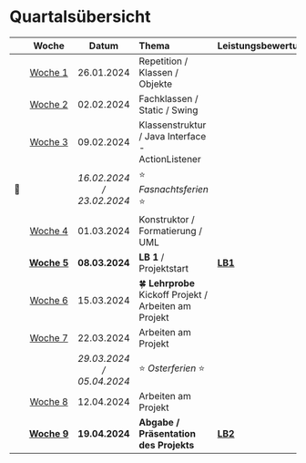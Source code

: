 # Quartalsübersicht

|                    |         Woche          |           Datum           | Thema                                                  | Leistungsbewertung |
| ------------------ | :--------------------: | :-----------------------: | :----------------------------------------------------- | :----------------- |
|                    |   [Woche&nbsp;1][w1]   |        26.01.2024         | Repetition / Klassen / Objekte                         |                    |
|                    |   [Woche&nbsp;2][w2]   |        02.02.2024         | Fachklassen / Static / Swing                           |                    |
|                    |   [Woche&nbsp;3][w3]   |        09.02.2024         | Klassenstruktur / Java Interface - ActionListener      |                    |
| :steam_locomotive: |                        | _16.02.2024 / 23.02.2024_ | :star: _Fasnachtsferien_ :star:                        |                    |
|                    |   [Woche&nbsp;4][w4]   |        01.03.2024         | Konstruktor / Formatierung / UML                       |                    |
|                    | [**Woche&nbsp;5**][w5] |      **08.03.2024**       | **LB 1** / Projektstart                                | **[LB1]**          |
|                    |   [Woche&nbsp;6][w6]   |        15.03.2024         | 🍀 **Lehrprobe** Kickoff Projekt / Arbeiten am Projekt |                    |
|                    |   [Woche&nbsp;7][w7]   |        22.03.2024         | Arbeiten am Projekt                                    |                    |
|                    |                        | _29.03.2024 / 05.04.2024_ | :star: _Osterferien_ :star:                            |                    |
|                    |   [Woche&nbsp;8][w8]   |        12.04.2024         | Arbeiten am Projekt                                    |                    |
|                    | [**Woche&nbsp;9**][w9] |      **19.04.2024**       | **Abgabe / Präsentation des Projekts**                 | **[LB2]**          |

[w1]: ./woche-01.md
[w2]: ./woche-02.md
[w3]: ./woche-03.md
[w4]: ./woche-04.md
[w5]: ./woche-05.md
[w6]: ./woche-06.md
[w7]: ./woche-07.md
[w8]: ./woche-08.md
[w9]: ./woche-09.md
[LB1]: ../beurteilungen/lb1.md
[LB2]: ../beurteilungen/lb2.md
